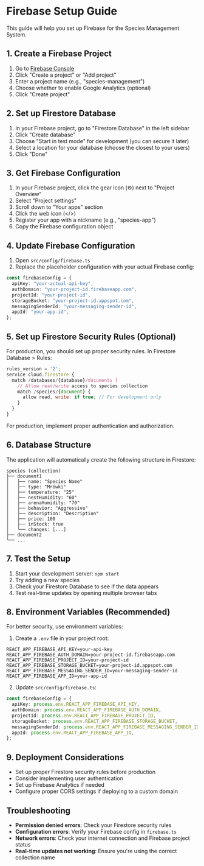 # Firebase Setup Guide

This guide will help you set up Firebase for the Species Management System.

## 1. Create a Firebase Project

1. Go to [Firebase Console](https://console.firebase.google.com/)
2. Click "Create a project" or "Add project"
3. Enter a project name (e.g., "species-management")
4. Choose whether to enable Google Analytics (optional)
5. Click "Create project"

## 2. Set up Firestore Database

1. In your Firebase project, go to "Firestore Database" in the left sidebar
2. Click "Create database"
3. Choose "Start in test mode" for development (you can secure it later)
4. Select a location for your database (choose the closest to your users)
5. Click "Done"

## 3. Get Firebase Configuration

1. In your Firebase project, click the gear icon (⚙️) next to "Project Overview"
2. Select "Project settings"
3. Scroll down to "Your apps" section
4. Click the web icon (</>)
5. Register your app with a nickname (e.g., "species-app")
6. Copy the Firebase configuration object

## 4. Update Firebase Configuration

1. Open `src/config/firebase.ts`
2. Replace the placeholder configuration with your actual Firebase config:

```typescript
const firebaseConfig = {
  apiKey: "your-actual-api-key",
  authDomain: "your-project-id.firebaseapp.com",
  projectId: "your-project-id",
  storageBucket: "your-project-id.appspot.com",
  messagingSenderId: "your-messaging-sender-id",
  appId: "your-app-id",
};
```

## 5. Set up Firestore Security Rules (Optional)

For production, you should set up proper security rules. In Firestore Database > Rules:

```javascript
rules_version = '2';
service cloud.firestore {
  match /databases/{database}/documents {
    // Allow read/write access to species collection
    match /species/{document} {
      allow read, write: if true; // For development only
    }
  }
}
```

For production, implement proper authentication and authorization.

## 6. Database Structure

The application will automatically create the following structure in Firestore:

```
species (collection)
├── document1
│   ├── name: "Species Name"
│   ├── type: "Mrówki"
│   ├── temperature: "25"
│   ├── nestHumidity: "60"
│   ├── arenaHumidity: "70"
│   ├── behavior: "Aggressive"
│   ├── description: "Description"
│   ├── price: 100
│   ├── inStock: true
│   └── changes: [...]
├── document2
└── ...
```

## 7. Test the Setup

1. Start your development server: `npm start`
2. Try adding a new species
3. Check your Firestore Database to see if the data appears
4. Test real-time updates by opening multiple browser tabs

## 8. Environment Variables (Recommended)

For better security, use environment variables:

1. Create a `.env` file in your project root:

```env
REACT_APP_FIREBASE_API_KEY=your-api-key
REACT_APP_FIREBASE_AUTH_DOMAIN=your-project-id.firebaseapp.com
REACT_APP_FIREBASE_PROJECT_ID=your-project-id
REACT_APP_FIREBASE_STORAGE_BUCKET=your-project-id.appspot.com
REACT_APP_FIREBASE_MESSAGING_SENDER_ID=your-messaging-sender-id
REACT_APP_FIREBASE_APP_ID=your-app-id
```

2. Update `src/config/firebase.ts`:

```typescript
const firebaseConfig = {
  apiKey: process.env.REACT_APP_FIREBASE_API_KEY,
  authDomain: process.env.REACT_APP_FIREBASE_AUTH_DOMAIN,
  projectId: process.env.REACT_APP_FIREBASE_PROJECT_ID,
  storageBucket: process.env.REACT_APP_FIREBASE_STORAGE_BUCKET,
  messagingSenderId: process.env.REACT_APP_FIREBASE_MESSAGING_SENDER_ID,
  appId: process.env.REACT_APP_FIREBASE_APP_ID,
};
```

## 9. Deployment Considerations

- Set up proper Firestore security rules before production
- Consider implementing user authentication
- Set up Firebase Analytics if needed
- Configure proper CORS settings if deploying to a custom domain

## Troubleshooting

- **Permission denied errors**: Check your Firestore security rules
- **Configuration errors**: Verify your Firebase config in `firebase.ts`
- **Network errors**: Check your internet connection and Firebase project status
- **Real-time updates not working**: Ensure you're using the correct collection name
